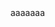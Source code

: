 <div>
  <div>
<div>
  <div>
    <!div class="asdasd">
    aaaaaaa
</div>
</div>
  
</div>
</div>

</div>
